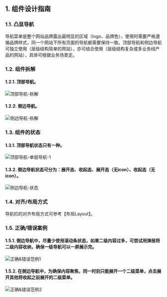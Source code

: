 ## 1. 组件设计指南



### 1.1. 凸显导航

导航菜单是整个网站品牌露出最明显的区域（logo、品牌色），使用时需要严格遵循品牌样式，同一个网站下所有页面的导航都需要保持一致。顶部导航和侧边导航可独立使用（层级结构简单的网站），亦可结合使用（层级结构复杂或多业务线产品的网站），具体可根据业务场景定。



### 1.2. 组件拆解

#### 1.2.1. 顶部导航。

![顶部导航-拆解](https://tdesign.gtimg.com/site/design/images/顶部导航-拆解.jpg)



#### 1.2.2. 侧边导航。

![侧边导航-拆解](https://tdesign.gtimg.com/site/design/images/侧边导航-拆解-1824609.jpg)



### 1.3. 组件的状态

#### 1.3.1. 顶部导航状态只有一种。

![顶部导航-单层导航-1](https://tdesign.gtimg.com/site/design/images/顶部导航-单层导航-1.jpg)



#### 1.3.2. 侧边导航状态可分为：展开态、收起态、展开态（无icon）、收起态（无icon）。

![侧边导航-状态](https://tdesign.gtimg.com/site/design/images/侧边导航-状态-1824639.jpg)



### 1.4. 对齐/布局方式

导航栏的对齐布局方式可参考【布局Layout】。



### 1.5. 正确/错误案例

#### 1.5.1. 侧边导航中，尽量少使用滚动条状态，如果二级内容过多，可尝试用弹层将二级内容收纳，确保一级导航可以一屏展示完。

![正确&错误范例1](https://tdesign.gtimg.com/site/design/images/正确&错误范例1-1824651.jpg)



#### 1.5.2. 在侧边导航中，为确保内容聚焦，同一时刻只能展开一个二级菜单，点击展开其他将收起之前展开的二级菜单。

![正确&错误范例2](https://tdesign.gtimg.com/site/design/images/正确&错误范例2-1824666.jpg)